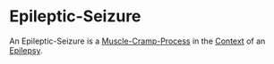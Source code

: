 # Epileptic-Seizure

An Epileptic-Seizure is a [Muscle-Cramp-Process](40000068.md) in the [Context](600034.md) of an [Epilepsy](48000007.md).
